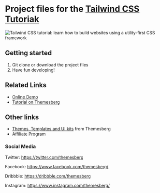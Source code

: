 # Project files for the [Tailwind CSS Tutoriak](https://themesberg.com/blog/tailwind-css/tailwind-css-tutorial)

![Tailwind CSS tutorial: learn how to build websites using a utility-first CSS framework](https://themesberg.s3.us-east-2.amazonaws.com/public/posts/tailwind-css-tutorial.jpg)

## Getting started

1. Git clone or download the project files
2. Have fun developing!

## Related Links

- [Online Demo](https://themesberg.github.io/tailwind-css-tutorial/)
- [Tutorial on Themesberg](https://themesberg.com/blog/tailwind-css/tailwind-css-tutorial)

## Other links

- [Themes, Templates and UI kits](https://themesberg.com/templates/bootstrap) from Themesberg
- [Affiliate Program](https://themesberg.com/affiliate?ref=tutorial-gulp-4-bootstrap-sass-browsersync)

### Social Media

Twitter: <https://twitter.com/themesberg>

Facebook: <https://www.facebook.com/themesberg/>

Dribbble: <https://dribbble.com/themesberg>

Instagram: <https://www.instagram.com/themesberg/>